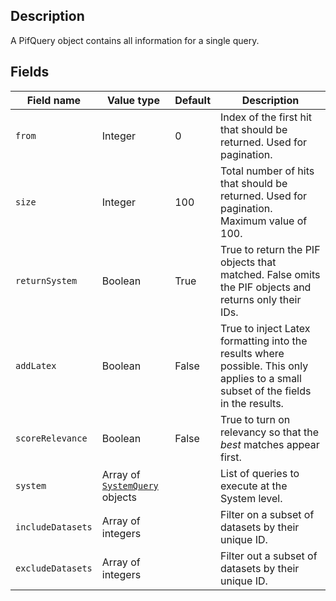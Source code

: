 ## Description

A PifQuery object contains all information for a single query.

## Fields

Field name | Value type | Default | Description
-----------|------------|---------|------------
`from` | Integer | 0 | Index of the first hit that should be returned. Used for pagination.
`size` | Integer | 100 | Total number of hits that should be returned.  Used for pagination. Maximum value of 100.
`returnSystem` | Boolean | True | True to return the PIF objects that matched. False omits the PIF objects and returns only their IDs.
`addLatex` | Boolean | False | True to inject Latex formatting into the results where possible. This only applies to a small subset of the fields in the results.
`scoreRelevance` | Boolean | False | True to turn on relevancy so that the _best_ matches appear first.
`system` | Array of [`SystemQuery`](!api/search/query/core/SystemQuery) objects | | List of queries to execute at the System level.
`includeDatasets` | Array of integers | | Filter on a subset of datasets by their unique ID.
`excludeDatasets` | Array of integers | | Filter out a subset of datasets by their unique ID.
